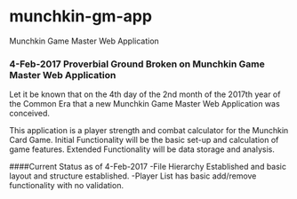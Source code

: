 # munchkin-gm-app
Munchkin Game Master Web Application

### 4-Feb-2017 Proverbial Ground Broken on Munchkin Game Master Web Application
Let it be known that on the 4th day of the 2nd month of the 2017th year of the Common Era that a new Munchkin Game Master Web Application was conceived.

This application is a player strength and combat calculator for the Munchkin Card Game.
Initial Functionality will be the basic set-up and calculation of game features.
Extended Functionality will be data storage and analysis.

####Current Status as of 4-Feb-2017
-File Hierarchy Established and basic layout and structure established.
-Player List has basic add/remove functionality with no validation.
